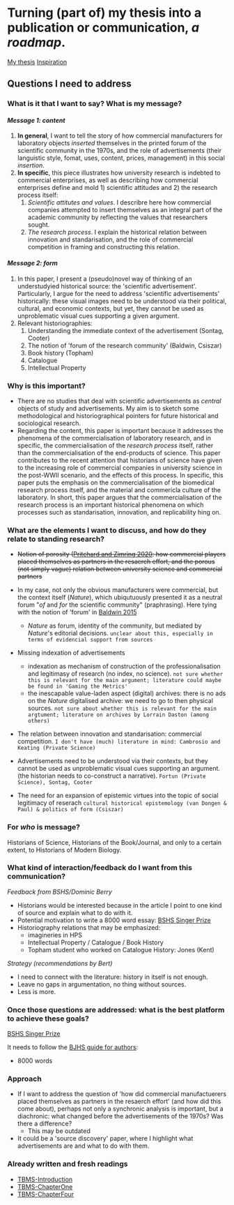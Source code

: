 # Turning (part of) my thesis into a publication or communication, *a roadmap*. 
[My thesis](zotero://select/items/1_MANBHFK2)
[Inspiration](https://youtu.be/UY7sVKJPTMA)

## Questions I need to address
### What is it that I want to say? What is my message? 

#### *Message 1: content*
1. **In general**, I want to tell the story of how commercial manufacturers for laboratory objects *inserted* themselves in the printed forum of the scientific community in the 1970s, and the role of advertisements (their languistic style, fomat, uses, content, prices, management) in this social *insertion*.
2.  **In specific**, this piece illustrates how university research is indebted to commercial enterprises, as well as describing how commercial enterprises define and mold 1) scientific attitudes and 2) the research process itself:
	1.  *Scientific attitutes and values*. I describre here how commercial companies attempted to insert themselves as an integral part of the academic community by reflecting the values that researchers sought.
	2.  *The research process*. I explain the historical relation between innovation and standarisation, and the role of commercial competition in framing and constructing this relation.
#### *Message 2: form*
1. In this paper, I present a (pseudo)novel way of thinking of an understudyied historical source: the 'scientific advertisement'. Particularly, I argue for the need to address 'scientific advertisements' historically: these visual images need to be understood via their political, cultural, and economic contexts, but yet, they cannot be used as unproblematic visual cues supporting a given argument.
3. Relevant historiographies:
	1. Understanding the immediate context of the advertisement (Sontag, Cooter)
	2. The notion of 'forum of the research community' (Baldwin, Csiszar)
	3. Book history (Topham)
	4. Catalogue 
	5. Intellectual Property
 
 ### Why is this important?
- There are no studies that deal with scientific advertisements as *central* objects of study and advertisements. My aim is to sketch some methodological and historiographical pointers for future historical and sociological research.
- Regarding the content, this paper is important because it addresses the phenomena of the commercialisation of laboratory research, and in specific, the commercialisation of the *research process* itself, rather than the commercialisation of the end-products of science. This paper contributes to the recent attention that historians of science have given to the increasing role of commercial companies in university science in the post-WWII scenario, and the effects of this process. In specific, this paper puts the emphasis on the commercialisation of the biomedical research process itself, and the material and commericla culture of the laboratory. In short, this paper argues that the commercialisation of the research process is an important historical phenomena on which processes such as standarisation, innovation, and replicability hing on. 
	

### What are the elements I want to discuss, and how do they relate to standing research?
- ~~Notion of porosity ([Pritchard and Zimring 2020](Pritchard%20and%20Zimring%202020.md): how commercial players placed themselves as partners in the resaerch effort, and the porous (not simply vague) relation between university science and commercial partners~~

- In my case, not only the obvious manufacturers were commercial, but the context itself (*Nature*), which ubiqutuously presented it as a neutral forum "*of* and *for* the scientific community" (praphrasing). Here tying with the notion of 'forum' in [Baldwin 2015](Baldwin%202015.md)
	- *Nature* as forum, identity of the community, but mediated by *Nature*'s editorial decisions. ``unclear about this, especially in terms of evidencial support from sources``
- Missing indexation of advertisements
	- indexation as mechanism of construction of the professionalisation and legitimasy of research (no index, no science). ``not sure whether this is relevant for the main argument; literature could maybe be found in 'Gaming the Metrics'``
	- the inescapable value-laden aspect (digital) archives: there is no ads on the _Nature_ digitalised archive: we need to go to then physical sources. ``not sure about whether this is relevant for the main argtument; literature on archives by Lorrain Daston (among others)``
- The relation between innovation and standarisation: commercial competition. ``I don't have (much) literature in mind: Cambrosio and Keating (Private Science)`` 
- Advertisements need to be understood via their contexts, but they cannot be used as unproblematic visual cues supporting an argument. (the historian needs to co-construct a narrative). ``Fortun (Private Science), Sontag, Cooter``  
- The need for an expansion of epistemic virtues into the topic of social legitimacy of reserach ``cultural historical epistemology (van Dongen & Paul) & politics of form (Csiszar)``
		
### For *who* is message?
Historians of Science, Historians of the Book/Journal, and only to a certain extent, to Historians of Modern Biology.
		
		
### What kind of interaction/feedback do I want from this communication?
*Feedback from BSHS/Dominic Berry*
  - Historians would be interested because in the article I point to one kind of source and explain what to do with it.
  - Potential motivation to write a 8000 word essay: [BSHS Singer Prize](https://www.bshs.org.uk/prizes/bshs-singer-prize)
  - Historiography relations that may be emphasized: 
	  - imagineries in HPS
	  - Intellectual Property / Catalogue / Book History
	  - Topham student who worked on Catalogue History: Jones (Kent)

*Strategy (recommendations by Bert)*
- I need to connect with the literature: history in itself is not enough.
- Leave no gaps in argumentation, no thing without sources.
- Less is more.


### Once those questions are addressed: what is the best platform to achieve these goals?
[BSHS Singer Prize](https://www.bshs.org.uk/prizes/bshs-singer-prize)

It needs to follow the [BJHS guide for authors](https://www.cambridge.org/core/journals/british-journal-for-the-history-of-science/information/instructions-contributors):
- 8000 words


### Approach
- If I want to address the question of 'how did commercial manufactuerers placed themselves as partners in the resaerch effort' (and how did this come about), perhaps not only a synchronic analysis is important, but a diachronic: what changed before the advertisements of the 1970s? Was there a difference? 
	- This may be outdated
- It could be a 'source discovery' paper, where I highlight what advertisements are and what to do with them.

### Already written and fresh readings
- [TBMS-Introduction](TBMS-Introduction.md)
- [TBMS-ChapterOne](TBMS-ChapterOne.md)
- [TBMS-ChapterFour](TBMS-ChapterFour.md)


